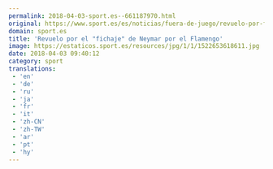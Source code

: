 ```yaml
---
permalink: 2018-04-03-sport.es--661187970.html
original: https://www.sport.es/es/noticias/fuera-de-juego/revuelo-por-fichaje-neymar-por-flamengo-6730667?utm_source=rss-noticias&utm_medium=feed&utm_campaign=fuera-de-juego
domain: sport.es
title: 'Revuelo por el "fichaje" de Neymar por el Flamengo'
image: https://estaticos.sport.es/resources/jpg/1/1/1522653618611.jpg
date: 2018-04-03 09:40:12
category: sport
translations: 
 - 'en'
 - 'de'
 - 'ru'
 - 'ja'
 - 'fr'
 - 'it'
 - 'zh-CN'
 - 'zh-TW'
 - 'ar'
 - 'pt'
 - 'hy'
---
```


